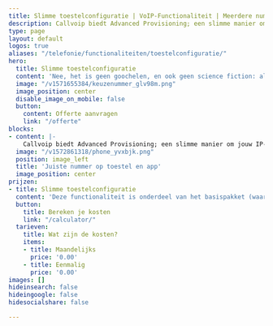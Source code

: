 ```yaml
---
title: Slimme toestelconfiguratie | VoIP-Functionaliteit | Meerdere nummers? Advanced Provisioning
description: Callvoip biedt Advanced Provisioning; een slimme manier om jouw IP-toestel in één keer alle instructies te geven
type: page
layout: default
logos: true
aliases: "/telefonie/functionaliteiten/toestelconfiguratie/"
hero:
  title: Slimme toestelconfiguratie
  content: 'Nee, het is geen goochelen, en ook geen science fiction: als jouw toestel voor het eerst wordt aangesloten weet hij exact wat hij moet doen. Lijnen, sneltoetsen voor collega’s met status-lampjes, je bedrijfstelefoonboek,  en zelfs knopjes om voicemail of meldteksten in/uit te schakelen. Ze staan er allemaal in. Dat is pas plug-and-play!'
  image: "/v1571655384/keuzenummer_glv98m.png"
  image_position: center
  disable_image_on_mobile: false
  button:
    content: Offerte aanvragen
    link: "/offerte"
blocks:
- content: |-
    Callvoip biedt Advanced Provisioning; een slimme manier om jouw IP-toestel in één keer alle instructies te geven. En elk volgend toestel neemt de instellingen gewoon over. Ook bij het vervangen van een toestel worden eerdere instructies moeiteloos overgenomen. Dus stopt een toestel met dienst; met een reserve toestel en een een pitstop van 2 minuten sta jij weer in de race. <br><br><a href="https://www.callvoip.nl/ondersteuning/apparatuurhandleidingen/yealink-t4x-serie-provisioning/" class="button">Hoe werkt het?</a>
  image: "/v1572861318/phone_yvxbjk.png"
  position: image_left
  title: 'Juiste nummer op toestel en app'
  image_position: center
prijzen:
- title: Slimme toestelconfiguratie
  content: 'Deze functionaliteit is onderdeel van het basispakket (waar u €7,50 excl. BTW voor betaalt)'
  button:
    title: Bereken je kosten
    link: "/calculator/"
  tarieven:
    title: Wat zijn de kosten?
    items:
    - title: Maandelijks
      price: '0.00'
    - title: Eenmalig
      price: '0.00'
images: []
hideinsearch: false
hideingoogle: false
hidesocialshare: false

---
```

